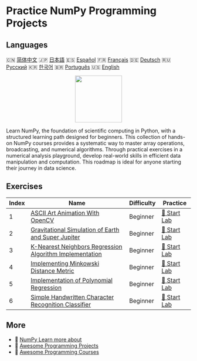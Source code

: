 # Practice NumPy Programming Projects

## Languages

🇨🇳 [简体中文](README_zh.md) 🇯🇵 [日本語](README_ja.md) 🇪🇸 [Español](README_es.md) 🇫🇷 [Français](README_fr.md) 🇩🇪 [Deutsch](README_de.md) 🇷🇺 [Русский](README_ru.md) 🇰🇷 [한국어](README_ko.md) 🇧🇷 [Português](README_pt.md) 🇺🇸 [English](README.md) 

<div align="center">
<img width="128px" src="https://file.labex.io/path/gdqX0QgXsYjL.png">
</div>

Learn NumPy, the foundation of scientific computing in Python, with a structured learning path designed for beginners. This collection of hands-on NumPy courses provides a systematic way to master array operations, broadcasting, and numerical algorithms. Through practical exercises in a numerical analysis playground, develop real-world skills in efficient data manipulation and computation. This roadmap is ideal for anyone starting their journey in data science.

## Exercises

|   Index | Name                                                                                                                                                | Difficulty   | Practice                                                                                                 |
|---------|-----------------------------------------------------------------------------------------------------------------------------------------------------|--------------|----------------------------------------------------------------------------------------------------------|
|       1 | [ASCII Art Animation With OpenCV](https://labex.io/courses/project-ascii-art-animation-with-opencv)                                                 | Beginner     | [🚀 Start Lab](https://labex.io/courses/project-ascii-art-animation-with-opencv)                         |
|       2 | [Gravitational Simulation of Earth and Super Jupiter](https://labex.io/courses/project-gravitational-simulation-of-earth-and-super-jupiter)         | Beginner     | [🚀 Start Lab](https://labex.io/courses/project-gravitational-simulation-of-earth-and-super-jupiter)     |
|       3 | [K-Nearest Neighbors Regression Algorithm Implementation](https://labex.io/courses/project-k-nearest-neighbors-regression-algorithm-implementation) | Beginner     | [🚀 Start Lab](https://labex.io/courses/project-k-nearest-neighbors-regression-algorithm-implementation) |
|       4 | [Implementing Minkowski Distance Metric](https://labex.io/courses/project-implementing-minkowski-distance-metric)                                   | Beginner     | [🚀 Start Lab](https://labex.io/courses/project-implementing-minkowski-distance-metric)                  |
|       5 | [Implementation of Polynomial Regression](https://labex.io/courses/project-polynomial-regression-implementation-and-application)                    | Beginner     | [🚀 Start Lab](https://labex.io/courses/project-polynomial-regression-implementation-and-application)    |
|       6 | [Simple Handwritten Character Recognition Classifier](https://labex.io/courses/project-simple-handwritten-character-recognition-classifier)         | Beginner     | [🚀 Start Lab](https://labex.io/courses/project-simple-handwritten-character-recognition-classifier)     |

## More

- 🔗 [NumPy Learn more about](https://labex.io/skilltrees/numpy)
- 🔗 [Awesome Programming Projects](https://github.com/labex-labs/awesome-programming-projects)
- 🔗 [Awesome Programming Courses](https://github.com/labex-labs/awesome-programming-courses)

